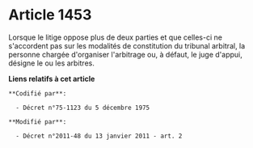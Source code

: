 # Article 1453

Lorsque le litige oppose plus de deux parties et que celles-ci ne s'accordent pas sur les modalités de constitution du
tribunal arbitral, la personne chargée d'organiser l'arbitrage ou, à défaut, le juge d'appui, désigne le ou les arbitres.

**Liens relatifs à cet article**

	**Codifié par**:

	  - Décret n°75-1123 du 5 décembre 1975

	**Modifié par**:

	  - Décret n°2011-48 du 13 janvier 2011 - art. 2
